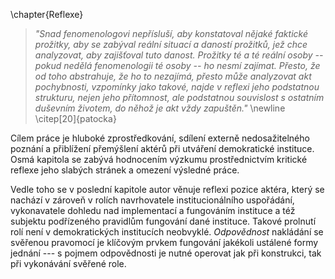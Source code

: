 \chapter{Reflexe}

> *"Snad fenomenologovi nepřísluší, aby konstatoval nějaké faktické prožitky, aby se zabýval reální situací a daností prožitků, jež chce analyzovat, aby zajišťoval tuto danost. Prožitky té a té reální osoby -- pokud nedělá fenomenologii té osoby -- ho nesmí zajímat. Přesto, že od toho abstrahuje, že ho to nezajímá, přesto může analyzovat akt pochybnosti, vzpomínky jako takové, najde v reflexi jeho podstatnou strukturu, nejen jeho přítomnost, ale podstatnou souvislost s ostatním duševním životem, do něhož je akt vždy zapuštěn."* \newline \citep[20]{patocka}


Cílem práce je hluboké zprostředkování, sdílení externě nedosažitelného poznání a přiblížení přemýšlení aktérů při utváření demokratické instituce. Osmá kapitola se zabývá hodnocením výzkumu prostřednictvím kritické reflexe jeho slabých stránek a omezení výsledné práce.

Vedle toho se v poslední kapitole autor věnuje reflexi pozice aktéra, který se nachází v zároveň v rolích navrhovatele institucionálního uspořádání, vykonavatele dohledu nad implementací a fungováním instituce a též subjektu podřízeného pravidlům fungování dané instituce. Takové prolnutí rolí není v demokratických institucích neobvyklé. *Odpovědnost* nakládání se svěřenou pravomocí je klíčovým prvkem fungování jakékoli ustálené formy jednání --- s pojmem odpovědnosti je nutné operovat jak při konstrukci, tak při vykonávání svěřené role.

